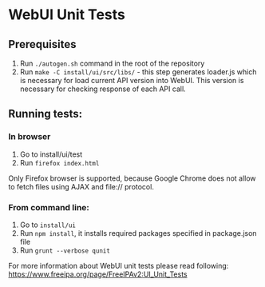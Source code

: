 # WebUI Unit Tests

## Prerequisites

1. Run `./autogen.sh` command in the root of the repository
2. Run `make -C install/ui/src/libs/` - this step generates loader.js which is necessary for load
    current API version into WebUI. This version is necessary for checking
    response of each API call.

## Running tests:

### In browser

1. Go to install/ui/test
2. Run `firefox index.html`

Only Firefox browser is supported, because Google Chrome does not allow
to fetch files using AJAX and file:// protocol.

### From command line:

1. Go to `install/ui`
2. Run `npm install`, it installs required packages specified
    in package.json file
3. Run `grunt --verbose qunit`

For more information about WebUI unit tests please read following:
https://www.freeipa.org/page/FreeIPAv2:UI_Unit_Tests
